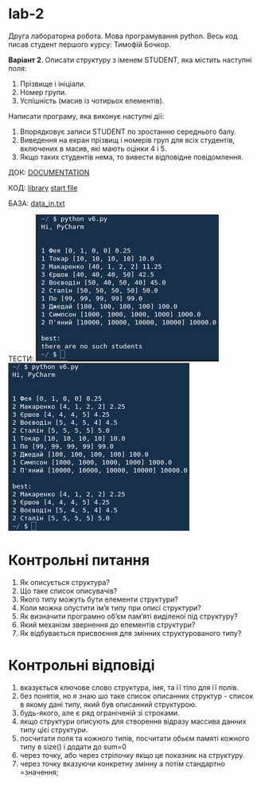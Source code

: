 # lab-2
Друга лабораторна робота. Мова програмування python. Весь код писав студент першого курсу: Тимофій Бочкор.

<b>Варіант 2</b>. Описати структуру з іменем STUDENT, яка містить наступні поля:
 1. Прізвище і ініціали.
 2. Номер групи.
 3. Успішність (масив із чотирьох елементів).

Написати програму, яка виконує наступні дії:
 1. Впорядковує записи STUDENT по зростанню середнього балу.
 2. Виведення на екран прізвищ і номерів груп для всіх студентів, включених в масив, які мають оцінки 4 і 5.
 3. Якщо таких студентів нема, то вивести відповідне повідомлення.

ДОК:
[DOCUMENTATION](DOC)

КОД:
[library](library.py)
[start file](main.py)

БАЗА:
[data_in.txt](data_in.txt)

ТЕСТИ:
![test jpg](test_1.png)
![test jpg 2](test_2.png)


# Контрольні питання
1. Як описується структура?
2. Що таке список описувачів?
3. Якого типу можуть бути елементи структури?
4. Коли можна опустити ім’я типу при описі структури?
5. Як визначити програмно об’єм пам’яті виділеної під структуру?
6. Який механізм звернення до елементів структури?
7. Як відбувається присвоєння для змінних структурованого типу?


# Контрольні відповіді
1. вказується ключове слово структура, імя, та її тіло для її полів.
2. без понятія, но я знаю шо таке список описанних структур - список в якому дані типу, який був описанний структурою.
3. будь-якого, але є ряд ограніченій зі строками.
4. якщо структури описують для створення відразу массива данних типу цієі структури.
5. посчитати поля та кожного типів, посчитати обьєм памяті кожного типу в size() і додати до sum=0
6. через точку, або через стрілочку якщо це показник на структуру.
7. через точку вказуючи конкретну змінну а потім стандартно   =значення;
